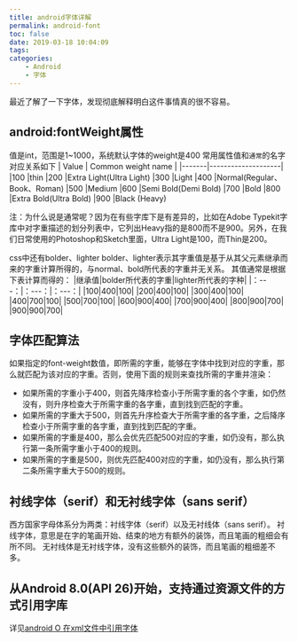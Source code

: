 ```yaml
---
title: android字体详解
permalink: android-font
toc: false
date: 2019-03-18 10:04:09
tags:
categories:
    - Android
    - 字体
---
```

最近了解了一下字体，发现彻底解释明白这件事情真的很不容易。

## android:fontWeight属性
值是int，范围是1~1000，系统默认字体的weight是400
常用属性值和`通常`的名字对应关系如下
| Value | Common weight name |
|-------|--------------------|
|100    |thin
|200	|Extra Light(Ultra Light)
|300	|Light
|400	|Normal(Regular、Book、Roman)
|500	|Medium
|600	|Semi Bold(Demi Bold)
|700	|Bold
|800	|Extra Bold(Ultra Bold) 
|900	|Black (Heavy)

注：为什么说是通常呢？因为在有些字库下是有差异的，比如在Adobe Typekit字库中对字重描述的划分列表中，它列出Heavy指的是800而不是900。另外，在我们日常使用的Photoshop和Sketch里面，Ultra Light是100，而Thin是200。
<!-- more -->

css中还有bolder、lighter
bolder、lighter表示其字重值是基于从其父元素继承而来的字重计算所得的，与normal、bold所代表的字重并无关系。
其值通常是根据下表计算而得的：
|继承值|bolder所代表的字重|lighter所代表的字种|
|：---：|：---：|：---：|
|100|400|100|
|200|400|100|
|300|400|100|
|400|700|100|
|500|700|100|
|600|900|400|
|700|900|400|
|800|900|700|
|900|900|700|

## 字体匹配算法
如果指定的font-weight数值，即所需的字重，能够在字体中找到对应的字重，那么就匹配为该对应的字重。否则，使用下面的规则来查找所需的字重并渲染：
- 如果所需的字重小于400，则首先降序检查小于所需字重的各个字重，如仍然没有，则升序检查大于所需字重的各字重，直到找到匹配的字重。
- 如果所需的字重大于500，则首先升序检查大于所需字重的各字重，之后降序检查小于所需字重的各字重，直到找到匹配的字重。
- 如果所需的字重是400，那么会优先匹配500对应的字重，如仍没有，那么执行第一条所需字重小于400的规则。
- 如果所需的字重是500，则优先匹配400对应的字重，如仍没有，那么执行第二条所需字重大于500的规则。

## 衬线字体（serif）和无衬线字体（sans serif）
西方国家字母体系分为两类：衬线字体（serif）以及无衬线体（sans serif）。
衬线字体，意思是在字的笔画开始、结束的地方有额外的装饰，而且笔画的粗细会有所不同。
无衬线体是无衬线字体，没有这些额外的装饰，而且笔画的粗细差不多。

## 从Android 8.0(API 26)开始，支持通过资源文件的方式引用字库

详见[android O 在xml文件中引用字体](https://jnnjiang.github.io/2019/03/20/android/font/android-o-font-in-xml.html)

